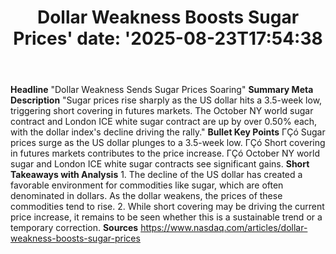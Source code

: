 ﻿---
title: "Dollar Weakness Boosts Sugar Prices'
date: '2025-08-23T17:54:38"
category: "Markets"
summary: ""
slug: "dollar weakness boosts sugar prices"
source_urls:
  - "https://www.nasdaq.com/articles/dollar-weakness-boosts-sugar-prices"
seo:
  title: "Dollar Weakness Boosts Sugar Prices | Hash n Hedge'
  description: '"
  keywords: ["news", "markets", "brief"]
---
**Headline** "Dollar Weakness Sends Sugar Prices Soaring"  **Summary Meta Description** "Sugar prices rise sharply as the US dollar hits a 3.5-week low, triggering short covering in futures markets. The October NY world sugar contract and London ICE white sugar contract are up by over 0.50% each, with the dollar index's decline driving the rally."  **Bullet Key Points**  ΓÇó Sugar prices surge as the US dollar plunges to a 3.5-week low. ΓÇó Short covering in futures markets contributes to the price increase. ΓÇó October NY world sugar and London ICE white sugar contracts see significant gains.  **Short Takeaways with Analysis**  1. The decline of the US dollar has created a favorable environment for commodities like sugar, which are often denominated in dollars. As the dollar weakens, the prices of these commodities tend to rise. 2. While short covering may be driving the current price increase, it remains to be seen whether this is a sustainable trend or a temporary correction.  **Sources** https://www.nasdaq.com/articles/dollar-weakness-boosts-sugar-prices 
